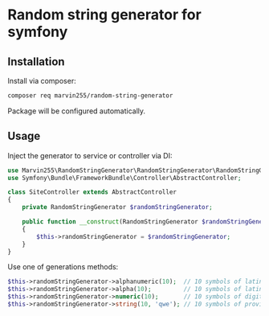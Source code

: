 Random string generator for symfony
===================================

Installation
------------

Install via composer:

```bash
composer req marvin255/random-string-generator
```

Package will be configured automatically.


Usage
-----

Inject the generator to service or controller via DI:

```php
use Marvin255\RandomStringGenerator\RandomStringGenerator\RandomStringGenerator;
use Symfony\Bundle\FrameworkBundle\Controller\AbstractController;

class SiteController extends AbstractController
{
    private RandomStringGenerator $randomStringGenerator;

    public function __construct(RandomStringGenerator $randomStringGenerator)
    {
        $this->randomStringGenerator = $randomStringGenerator;
    }
}
```

Use one of generations methods:

```php
$this->randomStringGenerator->alphanumeric(10);  // 10 symbols of latin alphabet or digits
$this->randomStringGenerator->alpha(10);         // 10 symbols of latin alphabet
$this->randomStringGenerator->numeric(10);       // 10 symbols of digits
$this->randomStringGenerator->string(10, 'qwe'); // 10 symbols of provided vocabulary
```